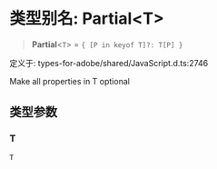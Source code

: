 # 类型别名: Partial\<T\>

> **Partial**\<`T`\> = `{ [P in keyof T]?: T[P] }`

定义于: types-for-adobe/shared/JavaScript.d.ts:2746

Make all properties in T optional

## 类型参数

### T

`T`
